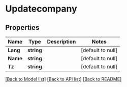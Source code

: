 # Updatecompany

## Properties
Name | Type | Description | Notes
------------ | ------------- | ------------- | -------------
**Lang** | **string** |  | [default to null]
**Name** | **string** |  | [default to null]
**Tz** | **string** |  | [default to null]

[[Back to Model list]](../README.md#documentation-for-models) [[Back to API list]](../README.md#documentation-for-api-endpoints) [[Back to README]](../README.md)


